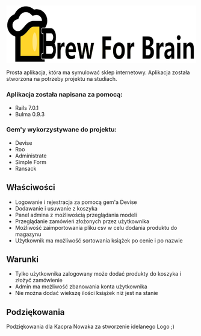 ![Logo](app/assets/images/Logo.png)



Prosta aplikacja, która ma symulować sklep internetowy. Aplikacja została stworzona na potrzeby projektu na studiach.

### Aplikacja została napisana za pomocą:
- Rails 7.0.1
- Bulma 0.9.3

### Gem'y wykorzystywane do projektu:
- Devise
- Roo
- Administrate
- Simple Form
- Ransack



## Właściwości
- Logowanie i rejestracja za pomocą gem'a Devise
- Dodawanie i usuwanie z koszyka
- Panel admina z możliwością przeglądania modeli 
- Przeglądanie zamówień złożonych przez użytkownika
- Możliwość zaimportowania pliku csv w celu dodania produktu do magazynu
- Użytkownik ma możliwość sortowania książek po cenie i po nazwie


## Warunki
- Tylko użytkownika zalogowany może dodać produkty do koszyka i złożyć zamówienie
- Admin ma możliwość zbanowania konta użytkownika 
- Nie można dodać wiekszę ilości książek niż jest na stanie

## Podziękowania
Podziękowania dla Kacpra Nowaka za stworzenie idelanego Logo ;)
